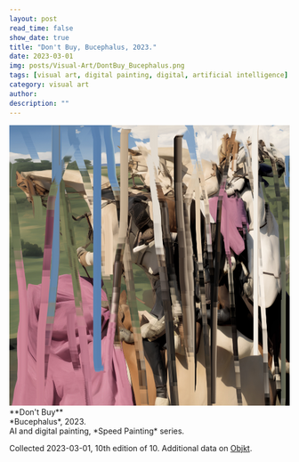 ```yaml
---
layout: post
read_time: false
show_date: true
title: "Don't Buy, Bucephalus, 2023."
date: 2023-03-01
img: posts/Visual-Art/DontBuy_Bucephalus.png
tags: [visual art, digital painting, digital, artificial intelligence]
category: visual art
author: 
description: ""
---
```


<img src='./assets/img/posts/Visual-Art/DontBuy_Bucephalus.png'>

<br>
**Don't Buy**
<br>*Bucephalus*, 2023.
<br>AI and digital painting, *Speed Painting* series.


 <div class="page-separator"></div>

Collected 2023-03-01, 10th edition of 10. Additional data on [Objkt](https://objkt.com/tokens/KT1Aqb6GWjn7RzEteKG674Lq4z4F4jHiLqZH/9).
